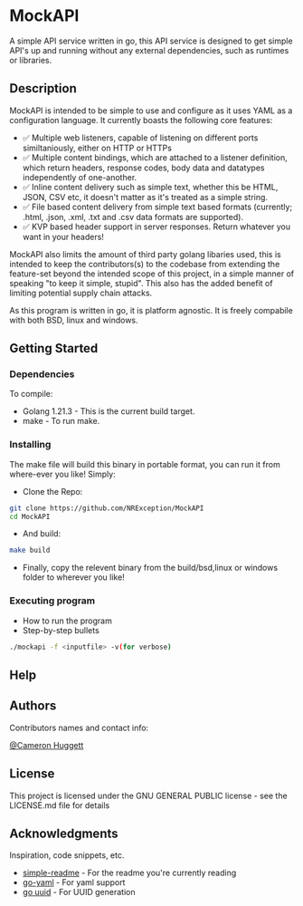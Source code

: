 # MockAPI

A simple API service written in go, this API service is designed to get simple API's up and running without any external dependencies, such as runtimes or libraries.

## Description

MockAPI is intended to be simple to use and configure as it uses YAML as a configuration language. It currently boasts the following core features:

* ✅ Multiple web listeners, capable of listening on different ports similtaniously, either on HTTP or HTTPs
* ✅ Multiple content bindings, which are attached to a listener definition, which return headers, response codes, body data and datatypes independently of one-another.
* ✅ Inline content delivery such as simple text, whether this be HTML, JSON, CSV etc, it doesn't matter as it's treated as a simple string.
* ✅ File based content delivery from simple text based formats (currently; .html, .json, .xml, .txt and .csv data formats are supported).
* ✅ KVP based header support in server responses. Return whatever you want in your headers!

MockAPI also limits the amount of third party golang libaries used, this is intended to keep the contributors(s) to the codebase from extending the feature-set beyond the intended scope of this project, in a simple manner of speaking "to keep it simple, stupid". This also has the added benefit of limiting potential supply chain attacks.

As this program is written in go, it is platform agnostic. It is freely compabile with both BSD, linux and windows.

## Getting Started

### Dependencies

To compile:

* Golang 1.21.3 - This is the current build target.
* make - To run make.

### Installing

The make file will build this binary in portable format, you can run it from where-ever you like! Simply:

* Clone the Repo:

```bash
git clone https://github.com/NRException/MockAPI
cd MockAPI
```
* And build:
```bash
make build
```

* Finally, copy the relevent binary from the build/bsd,linux or windows folder to wherever you like!

### Executing program

* How to run the program
* Step-by-step bullets
```bash
./mockapi -f <inputfile> -v(for verbose)
```

## Help

<todo> </todo>

## Authors

Contributors names and contact info:

[@Cameron Huggett](https://github.com/NRException)

## License

This project is licensed under the GNU GENERAL PUBLIC license - see the LICENSE.md file for details

## Acknowledgments

Inspiration, code snippets, etc.
* [simple-readme](https://gist.github.com/DomPizzie/7a5ff55ffa9081f2de27c315f5018afc#file-readme-template-md) - For the readme you're currently reading
* [go-yaml](https://github.com/go-yaml/yaml) - For yaml support
* [go uuid](https://github.com/google/uuid) - For UUID generation